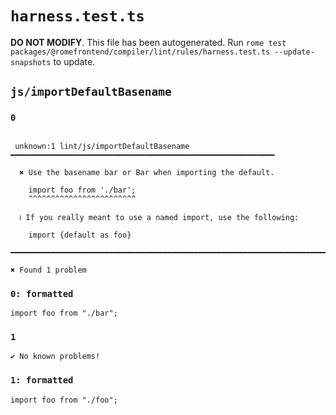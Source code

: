# `harness.test.ts`

**DO NOT MODIFY**. This file has been autogenerated. Run `rome test packages/@romefrontend/compiler/lint/rules/harness.test.ts --update-snapshots` to update.

## `js/importDefaultBasename`

### `0`

```

 unknown:1 lint/js/importDefaultBasename ━━━━━━━━━━━━━━━━━━━━━━━━━━━━━━━━━━━━━━━━━━━━━━━━━━━━━━━━━━━

  ✖ Use the basename bar or Bar when importing the default.

    import foo from './bar';
    ^^^^^^^^^^^^^^^^^^^^^^^^

  ℹ If you really meant to use a named import, use the following:

    import {default as foo}

━━━━━━━━━━━━━━━━━━━━━━━━━━━━━━━━━━━━━━━━━━━━━━━━━━━━━━━━━━━━━━━━━━━━━━━━━━━━━━━━━━━━━━━━━━━━━━━━━━━━

✖ Found 1 problem

```

### `0: formatted`

```
import foo from "./bar";

```

### `1`

```
✔ No known problems!

```

### `1: formatted`

```
import foo from "./foo";

```
